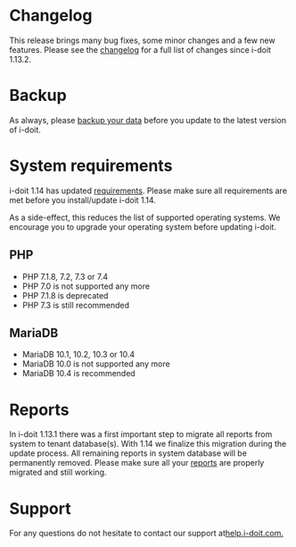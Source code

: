 Changelog
=========

This release brings many bug fixes, some minor changes and a few new features. Please see the [changelog](/display/en/Changelog+1.14) for a full list of changes since i-doit 1.13.2.

Backup
======

As always, please [backup your data](/display/en/Backup+and+Recovery) before you update to the latest version of i-doit.

System requirements
===================

i-doit 1.14 has updated [requirements](/display/en/System+Requirements). Please make sure all requirements are met before you install/update i-doit 1.14.

As a side-effect, this reduces the list of supported operating systems. We encourage you to upgrade your operating system before updating i-doit.

PHP
---

*   PHP 7.1.8, 7.2, 7.3 or 7.4
*   PHP 7.0 is not supported any more
*   PHP 7.1.8 is deprecated
*   PHP 7.3 is still recommended

MariaDB
-------

*   MariaDB 10.1, 10.2, 10.3 or 10.4
*   MariaDB 10.0 is not supported any more
*   MariaDB 10.4 is recommended

Reports
=======

In i-doit 1.13.1 there was a first important step to migrate all reports from system to tenant database(s). With 1.14 we finalize this migration during the update process. All remaining reports in system database will be permanently removed. Please make sure all your [reports](/display/en/Report+Manager) are properly migrated and still working.

Support
=======

For any questions do not hesitate to contact our support at[help.i-doit.com.](https://help.i-doit.com/)